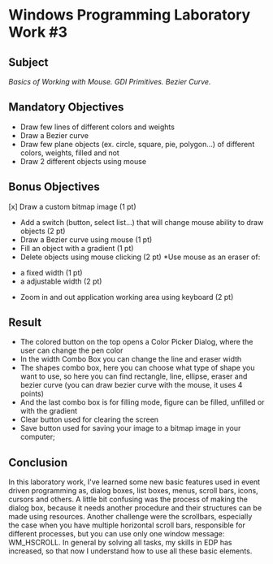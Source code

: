 # Windows Programming Laboratory Work #3
## Subject
_Basics of Working with Mouse. GDI Primitives. Bezier Curve._

## Mandatory Objectives
* Draw few lines of different colors and weights
* Draw a Bezier curve
* Draw few plane objects (ex. circle, square, pie, polygon...) of different colors, weights, filled and not
* Draw 2 different objects using mouse

## Bonus Objectives

[x] Draw a custom bitmap image (1 pt) 
* Add a switch (button, select list...) that will change mouse ability to draw objects (2 pt)
* Draw a Bezier curve using mouse (1 pt)
* Fill an object with a gradient (1 pt)
* Delete objects using mouse clicking (2 pt)
*Use mouse as an eraser of:
 - a fixed width (1 pt)
 - a adjustable width (2 pt)
* Zoom in and out application working area using keyboard (2 pt)

## Result
* The colored button on the top opens a Color Picker Dialog, where the user can change the pen color
* In the width Combo Box you can change the line and eraser width 
* The shapes combo box, here you can choose what type of shape you want to use, so here you can find rectangle, line, ellipse, eraser and bezier curve
(you can draw bezier curve with the mouse, it uses 4 points)
 * And the last combo box is for filling mode, figure can be filled, unfilled or with the gradient
 * Clear button used for clearing the screen
 * Save button used for saving your image to a bitmap image in your computer;
## 
  
  ## Conclusion
  In this laboratory work, I've learned some new basic features used in event driven programming as, dialog boxes, list boxes, menus, scroll bars,
  icons, cursors and others. A little bit confusing was the process of making the dialog box, because it needs another procedure and their structures
  can be made using resources. Another challenge were the scrollbars, especially the case when you have multiple horizontal scroll bars,
  responsible for different processes, but you can use only one window message: WM_HSCROLL.
  In general by solving all tasks, my skills in EDP has increased, so that now I understand how to use all these basic elements. 
